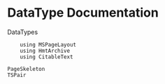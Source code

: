 # DataType Documentation

DataTypes
```@setup
    using MSPageLayout
    using HmtArchive
    using CitableText
```
```@docs
PageSkeleton
TSPair
```